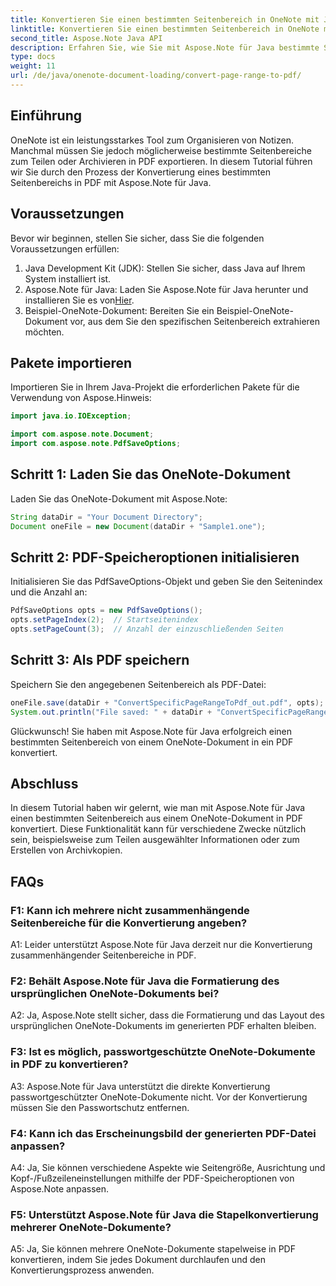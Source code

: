 ```yaml
---
title: Konvertieren Sie einen bestimmten Seitenbereich in OneNote mit Java in PDF
linktitle: Konvertieren Sie einen bestimmten Seitenbereich in OneNote mit Java in PDF
second_title: Aspose.Note Java API
description: Erfahren Sie, wie Sie mit Aspose.Note für Java bestimmte Seitenbereiche nahtlos von OneNote in PDF konvertieren. Formatierung und Layout bleiben mühelos erhalten.
type: docs
weight: 11
url: /de/java/onenote-document-loading/convert-page-range-to-pdf/
---
```

## Einführung

OneNote ist ein leistungsstarkes Tool zum Organisieren von Notizen. Manchmal müssen Sie jedoch möglicherweise bestimmte Seitenbereiche zum Teilen oder Archivieren in PDF exportieren. In diesem Tutorial führen wir Sie durch den Prozess der Konvertierung eines bestimmten Seitenbereichs in PDF mit Aspose.Note für Java.

## Voraussetzungen

Bevor wir beginnen, stellen Sie sicher, dass Sie die folgenden Voraussetzungen erfüllen:

1. Java Development Kit (JDK): Stellen Sie sicher, dass Java auf Ihrem System installiert ist.
2.  Aspose.Note für Java: Laden Sie Aspose.Note für Java herunter und installieren Sie es von[Hier](https://releases.aspose.com/note/java/).
3. Beispiel-OneNote-Dokument: Bereiten Sie ein Beispiel-OneNote-Dokument vor, aus dem Sie den spezifischen Seitenbereich extrahieren möchten.

## Pakete importieren

Importieren Sie in Ihrem Java-Projekt die erforderlichen Pakete für die Verwendung von Aspose.Hinweis:

```java
import java.io.IOException;

import com.aspose.note.Document;
import com.aspose.note.PdfSaveOptions;
```

## Schritt 1: Laden Sie das OneNote-Dokument

Laden Sie das OneNote-Dokument mit Aspose.Note:

```java
String dataDir = "Your Document Directory";
Document oneFile = new Document(dataDir + "Sample1.one");
```

## Schritt 2: PDF-Speicheroptionen initialisieren

Initialisieren Sie das PdfSaveOptions-Objekt und geben Sie den Seitenindex und die Anzahl an:

```java
PdfSaveOptions opts = new PdfSaveOptions();
opts.setPageIndex(2);  // Startseitenindex
opts.setPageCount(3);  // Anzahl der einzuschließenden Seiten
```

## Schritt 3: Als PDF speichern

Speichern Sie den angegebenen Seitenbereich als PDF-Datei:

```java
oneFile.save(dataDir + "ConvertSpecificPageRangeToPdf_out.pdf", opts);
System.out.println("File saved: " + dataDir + "ConvertSpecificPageRangeToPdf_out.pdf");
```

Glückwunsch! Sie haben mit Aspose.Note für Java erfolgreich einen bestimmten Seitenbereich von einem OneNote-Dokument in ein PDF konvertiert.

## Abschluss

In diesem Tutorial haben wir gelernt, wie man mit Aspose.Note für Java einen bestimmten Seitenbereich aus einem OneNote-Dokument in PDF konvertiert. Diese Funktionalität kann für verschiedene Zwecke nützlich sein, beispielsweise zum Teilen ausgewählter Informationen oder zum Erstellen von Archivkopien.

## FAQs

### F1: Kann ich mehrere nicht zusammenhängende Seitenbereiche für die Konvertierung angeben?

A1: Leider unterstützt Aspose.Note für Java derzeit nur die Konvertierung zusammenhängender Seitenbereiche in PDF.

### F2: Behält Aspose.Note für Java die Formatierung des ursprünglichen OneNote-Dokuments bei?

A2: Ja, Aspose.Note stellt sicher, dass die Formatierung und das Layout des ursprünglichen OneNote-Dokuments im generierten PDF erhalten bleiben.

### F3: Ist es möglich, passwortgeschützte OneNote-Dokumente in PDF zu konvertieren?

A3: Aspose.Note für Java unterstützt die direkte Konvertierung passwortgeschützter OneNote-Dokumente nicht. Vor der Konvertierung müssen Sie den Passwortschutz entfernen.

### F4: Kann ich das Erscheinungsbild der generierten PDF-Datei anpassen?

A4: Ja, Sie können verschiedene Aspekte wie Seitengröße, Ausrichtung und Kopf-/Fußzeileneinstellungen mithilfe der PDF-Speicheroptionen von Aspose.Note anpassen.

### F5: Unterstützt Aspose.Note für Java die Stapelkonvertierung mehrerer OneNote-Dokumente?

A5: Ja, Sie können mehrere OneNote-Dokumente stapelweise in PDF konvertieren, indem Sie jedes Dokument durchlaufen und den Konvertierungsprozess anwenden.